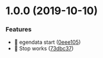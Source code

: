 # 1.0.0 (2019-10-10)


### Features

* 🎸 egendata start ([0eee105](https://github.com/egendata/cli/commit/0eee1051ecb21bc852db0a76d82e9b9c38b4d7ed))
* 🎸 Stop works ([73dbc37](https://github.com/egendata/cli/commit/73dbc379203b782af37734110f50317ef231ea71))
